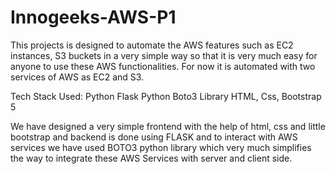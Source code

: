 # Innogeeks-AWS-P1
This projects is designed to automate the AWS features such as EC2 instances, S3 buckets in a very simple way so that it is very much
easy for anyone to use these AWS functionalities.
For now it is automated with two services of AWS as EC2 and S3.

Tech Stack Used: Python Flask
                 Python Boto3 Library
                 HTML, Css, Bootstrap 5

We have designed a very simple frontend with the help of html, css and little bootstrap and backend is done using FLASK and to
interact with AWS services we have used BOTO3 python library which very much simplifies the way to integrate these AWS
Services with server and client side.
